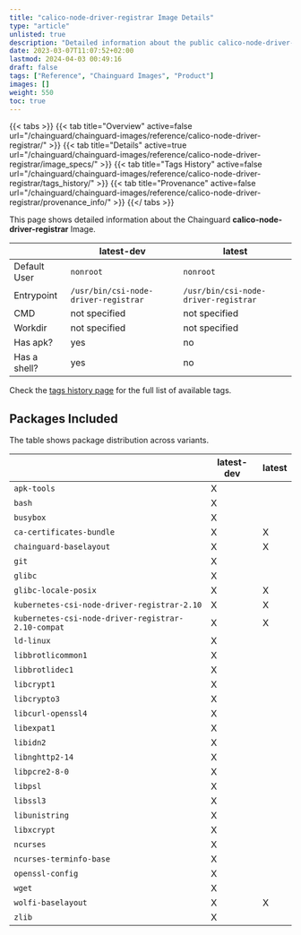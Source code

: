 ```yaml
---
title: "calico-node-driver-registrar Image Details"
type: "article"
unlisted: true
description: "Detailed information about the public calico-node-driver-registrar Chainguard Image."
date: 2023-03-07T11:07:52+02:00
lastmod: 2024-04-03 00:49:16
draft: false
tags: ["Reference", "Chainguard Images", "Product"]
images: []
weight: 550
toc: true
---
```


{{< tabs >}}
{{< tab title="Overview" active=false url="/chainguard/chainguard-images/reference/calico-node-driver-registrar/" >}}
{{< tab title="Details" active=true url="/chainguard/chainguard-images/reference/calico-node-driver-registrar/image_specs/" >}}
{{< tab title="Tags History" active=false url="/chainguard/chainguard-images/reference/calico-node-driver-registrar/tags_history/" >}}
{{< tab title="Provenance" active=false url="/chainguard/chainguard-images/reference/calico-node-driver-registrar/provenance_info/" >}}
{{</ tabs >}}

This page shows detailed information about the Chainguard **calico-node-driver-registrar** Image.

|              | latest-dev                           | latest                               |
|--------------|--------------------------------------|--------------------------------------|
| Default User | `nonroot`                            | `nonroot`                            |
| Entrypoint   | `/usr/bin/csi-node-driver-registrar` | `/usr/bin/csi-node-driver-registrar` |
| CMD          | not specified                        | not specified                        |
| Workdir      | not specified                        | not specified                        |
| Has apk?     | yes                                  | no                                   |
| Has a shell? | yes                                  | no                                   |

Check the [tags history page](/chainguard/chainguard-images/reference/calico-node-driver-registrar/tags_history/) for the full list of available tags.

## Packages Included
The table shows package distribution across variants.

|                                                    | latest-dev | latest |
|----------------------------------------------------|------------|--------|
| `apk-tools`                                        | X          |        |
| `bash`                                             | X          |        |
| `busybox`                                          | X          |        |
| `ca-certificates-bundle`                           | X          | X      |
| `chainguard-baselayout`                            | X          | X      |
| `git`                                              | X          |        |
| `glibc`                                            | X          |        |
| `glibc-locale-posix`                               | X          | X      |
| `kubernetes-csi-node-driver-registrar-2.10`        | X          | X      |
| `kubernetes-csi-node-driver-registrar-2.10-compat` | X          | X      |
| `ld-linux`                                         | X          |        |
| `libbrotlicommon1`                                 | X          |        |
| `libbrotlidec1`                                    | X          |        |
| `libcrypt1`                                        | X          |        |
| `libcrypto3`                                       | X          |        |
| `libcurl-openssl4`                                 | X          |        |
| `libexpat1`                                        | X          |        |
| `libidn2`                                          | X          |        |
| `libnghttp2-14`                                    | X          |        |
| `libpcre2-8-0`                                     | X          |        |
| `libpsl`                                           | X          |        |
| `libssl3`                                          | X          |        |
| `libunistring`                                     | X          |        |
| `libxcrypt`                                        | X          |        |
| `ncurses`                                          | X          |        |
| `ncurses-terminfo-base`                            | X          |        |
| `openssl-config`                                   | X          |        |
| `wget`                                             | X          |        |
| `wolfi-baselayout`                                 | X          | X      |
| `zlib`                                             | X          |        |

